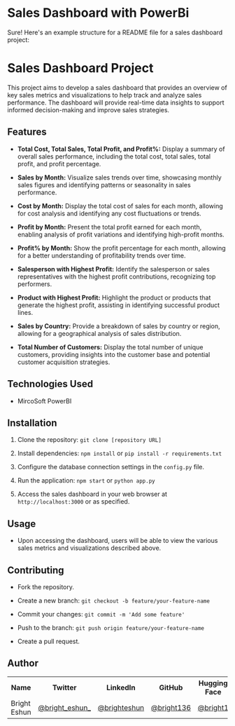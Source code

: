# Sales Dashboard with PowerBi

Sure! Here's an example structure for a README file for a sales dashboard project:

# Sales Dashboard Project

This project aims to develop a sales dashboard that provides an overview of key sales metrics and visualizations to help track and analyze sales performance. The dashboard will provide real-time data insights to support informed decision-making and improve sales strategies.

## Features

- **Total Cost, Total Sales, Total Profit, and Profit%:** Display a summary of overall sales performance, including the total cost, total sales, total profit, and profit percentage.

- **Sales by Month:** Visualize sales trends over time, showcasing monthly sales figures and identifying patterns or seasonality in sales performance.

- **Cost by Month:** Display the total cost of sales for each month, allowing for cost analysis and identifying any cost fluctuations or trends.

- **Profit by Month:** Present the total profit earned for each month, enabling analysis of profit variations and identifying high-profit months.

- **Profit% by Month:** Show the profit percentage for each month, allowing for a better understanding of profitability trends over time.

- **Salesperson with Highest Profit:** Identify the salesperson or sales representatives with the highest profit contributions, recognizing top performers.

- **Product with Highest Profit:** Highlight the product or products that generate the highest profit, assisting in identifying successful product lines.

- **Sales by Country:** Provide a breakdown of sales by country or region, allowing for a geographical analysis of sales distribution.

- **Total Number of Customers:** Display the total number of unique customers, providing insights into the customer base and potential customer acquisition strategies.

## Technologies Used

- MircoSoft PowerBI



## Installation

1. Clone the repository: `git clone [repository URL]`

2. Install dependencies: `npm install` or `pip install -r requirements.txt`

3. Configure the database connection settings in the `config.py` file.

4. Run the application: `npm start` or `python app.py`

5. Access the sales dashboard in your web browser at `http://localhost:3000` or as specified.

## Usage

- Upon accessing the dashboard, users will be able to view the various sales metrics and visualizations described above.



## Contributing

- Fork the repository.

- Create a new branch: `git checkout -b feature/your-feature-name`

- Commit your changes: `git commit -m 'Add some feature'`

- Push to the branch: `git push origin feature/your-feature-name`

- Create a pull request.



## Author

<table>
  <tr>
    <th>Name</th>
    <th>Twitter</th>
    <th>LinkedIn</th>
    <th>GitHub</th>
    <th>Hugging Face</th>
  </tr>
  <tr>
    <td>Bright Eshun</td>
    <td><a href="https://twitter.com/bright_eshun_">@bright_eshun_</a></td>
    <td><a href="https://www.linkedin.com/in/bright-eshun-9a8a51100/">@brighteshun</a></td>
    <td><a href="https://github.com/Bright136">@bright136</a></td>
    <td><a href="https://huggingface.co/bright1">@bright1</a></td>
  </tr>
</table>






